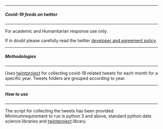 
---------------------------------------
##### Covid-19 feeds  on twitter
-------------------------------------

For academic and Humanitarian response use only. 

If in doubt please  carefully read the twitter [developer and agreement policy](https://developer.twitter.com/en/developer-terms/agreement-and-policy).


---------------------------------------
##### Methodologies
-------------------------------------
Uses [twintproject](https://github.com/twintproject/twint) for collecting covid-19 related tweets for each month for a 
specific year. Tweets folders are grouped according to year.


---------------------------------------
##### How to use
-------------------------------------
The script for collecting the tweets has been provided. Minimumrequirement to run is python 3 and above, standard python data science libraries and [twintproject](https://github.com/twintproject/twint) library.
